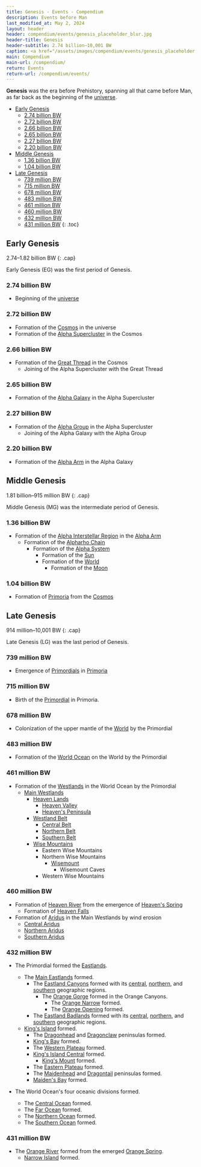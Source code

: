 ```yaml
---
title: Genesis - Events - Compendium
description: Events before Man
last_modified_at: May 2, 2024
layout: header
header: compendium/events/genesis_placeholder_blur.jpg
header-title: Genesis
header-subtitle: 2.74 billion–10,001 BW
caption: <a href="/assets/images/compendium/events/genesis_placeholder.jpg" target="_blank">AI placeholder artwork</a> generated above using <a href="https://creator.nightcafe.studio/creation/p8Ur1u71VRDNyCDxJslE" target="_blank">Juggernaut XL 8.0</a> — <a href="https://creativecommons.org/publicdomain/zero/1.0/" target="_blank">CC0 1.0</a>
main: Compendium
main-url: /compendium/
return: Events
return-url: /compendium/events/
---
```


**Genesis** was the era before Prehistory, spanning all that came before Man, as far back as the beginning of the [universe](/compendium/locations/universe/).

- [Early Genesis](#early-genesis)
  - [2.74 billion BW](#274-billion-bw)
  - [2.72 billion BW](#272-billion-bw)
  - [2.66 billion BW](#266-billion-bw)
  - [2.65 billion BW](#265-billion-bw)
  - [2.27 billion BW](#227-billion-bw)
  - [2.20 billion BW](#220-billion-bw)
- [Middle Genesis](#middle-genesis)
  - [1.36 billion BW](#136-billion-bw)
  - [1.04 billion BW](#104-billion-bw)
- [Late Genesis](#late-genesis)
  - [739 million BW](#739-million-bw)
  - [715 million BW](#715-million-bw)
  - [678 million BW](#678-million-bw)
  - [483 million BW](#483-million-bw)
  - [461 million BW](#461-million-bw)
  - [460 million BW](#460-million-bw)
  - [432 million BW](#432-million-bw)
  - [431 million BW](#431-million-bw)
{: .toc}

## Early Genesis
2.74–1.82 billion BW
{: .cap}

Early Genesis (EG) was the first period of Genesis.

### 2.74 billion BW

- Beginning of the [universe](/compendium/locations/universe/)

### 2.72 billion BW

- Formation of the [Cosmos](/compendium/locations/cosmos/) in the universe
- Formation of the [Alpha Supercluster](/compendium/locations/alpha-supercluster/) in the Cosmos

### 2.66 billion BW

- Formation of the [Great Thread](/compendium/locations/great-thread/) in the Cosmos
  - Joining of the Alpha Supercluster with the Great Thread

### 2.65 billion BW

- Formation of the [Alpha Galaxy](/compendium/locations/alpha-galaxy/) in the Alpha Supercluster

### 2.27 billion BW

- Formation of the [Alpha Group](/compendium/locations/alpha-group/) in the Alpha Supercluster
  - Joining of the Alpha Galaxy with the Alpha Group

### 2.20 billion BW

- Formation of the [Alpha Arm](/compendium/locations/alpha-arm/) in the Alpha Galaxy

## Middle Genesis
1.81 billion–915 million BW
{: .cap}

Middle Genesis (MG) was the intermediate period of Genesis.

### 1.36 billion BW

- Formation of the [Alpha Interstellar Region](/compendium/locations/alpha-interstellar-region/) in the [Alpha Arm](/compendium/locations/alpha-arm/)
  - Formation of the [Alpharho Chain](/compendium/locations/alpharho-chain/)
    - Formation of the [Alpha System](/compendium/locations/alpha-system/)
      - Formation of the [Sun](/compendium/locations/sun/)
      - Formation of the [World](/compendium/locations/world/)
        - Formation of the [Moon](/compendium/locations/moon/)

### 1.04 billion BW

- Formation of [Primoria](/compendium/locations/primoria/) from the [Cosmos](/compendium/locations/cosmos/)

## Late Genesis
914 million–10,001 BW
{: .cap}

Late Genesis (LG) was the last period of Genesis.

### 739 million BW

- Emergence of [Primordials](/compendium/life/primordials/) in [Primoria](/compendium/locations/primoria/)

### 715 million BW

- Birth of the [Primordial](/compendium/creatures/primordial/) in Primoria.

### 678 million BW

- Colonization of the upper mantle of the [World](/compendium/locations/world/) by the Primordial

### 483 million BW

- Formation of the [World Ocean](/compendium/locations/world-ocean/) on the World by the Primordial

### 461 million BW

- Formation of the [Westlands](/compendium/locations/westlands/) in the World Ocean by the Primordial
  - [Main Westlands](/compendium/locations/main-westlands/)
    - [Heaven Lands](/compendium/locations/heaven-lands/)
      - [Heaven Valley](/compendium/locations/heaven-valley/)
      - [Heaven's Peninsula](/compendium/locations/heavens-peninsula/)
    - [Westland Belt](/compendium/locations/westland-belt/)
      - [Central Belt](/compendium/locations/central-belt/)
      - [Northern Belt](/compendium/locations/northern-belt/)
      - [Southern Belt](/compendium/locations/southern-belt/)
    - [Wise Mountains](/compendium/locations/wise-mountains/)
      - Eastern Wise Mountains
      - Northern Wise Mountains
        - [Wisemount](/compendium/locations/wisemount/)
          - Wisemount Caves
      - Western Wise Mountains

### 460 million BW

- Formation of [Heaven River](/compendium/locations/heaven-river/) from the emergence of [Heaven's Spring](/compendium/locations/heavens-spring/)
  - Formation of [Heaven Falls](/compendium/locations/heaven-falls/)
- Formation of [Aridus](/compendium/locations/aridus/) in the Main Westlands by wind erosion
  - [Central Aridus](/compendium/locations/central-aridus/)
  - [Northern Aridus](/compendium/locations/northern-aridus/)
  - [Southern Aridus](/compendium/locations/southern-aridus/)

### 432 million BW

- The Primordial formed the [Eastlands](/compendium/locations/eastlands/).
  - The [Main Eastlands](/compendium/locations/main-eastlands/) formed.
    - The [Eastland Canyons](/compendium/locations/eastland-canyons/) formed with its [central](/compendium/locations/orange-canyons/), [northern](/compendium/locations/white-canyons/), and [southern](/compendium/locations/brown-canyons/) geographic regions.
      - The [Orange Gorge](/compendium/locations/orange-gorge/) formed in the Orange Canyons.
        - The [Orange Narrow](/compendium/locations/orange-narrow/) formed.
        - The [Orange Opening](/compendium/locations/orange-opening/) formed.
    - The [Eastland Badlands](/compendium/locations/eastland-badlands/) formed with its [central](/compendium/locations/central-badlands/), [northern](/compendium/locations/northern-badlands/), and [southern](/compendium/locations/southern-badlands/) geographic regions.
  - [King's Island](/compendium/locations/kings-island/) formed.
    - The [Dragonhead](/compendium/locations/dragonhead/) and [Dragonclaw](/compendium/locations/dragonclaw/) peninsulas formed.
    - [King's Bay](/compendium/locations/kings-bay/) formed.
    - The [Western Plateau](/compendium/locations/western-plateau/) formed.
    - [King's Island Central](/compendium/locations/kings-island-central/) formed.
      - [King's Mount](/compendium/locations/kings-mount/) formed.
    - The [Eastern Plateau](/compendium/locations/eastern-plateau/) formed.
    - The [Maidenhead](/compendium/locations/maidenhead/) and [Dragontail](/compendium/locations/dragontail/) peninsulas formed.
    - [Maiden's Bay](/compendium/locations/maidens-bay/) formed.

- The World Ocean's four oceanic divisions formed.
  - The [Central Ocean](/compendium/locations/central-ocean/) formed.
  - The [Far Ocean](/compendium/locations/far-ocean/) formed.
  - The [Northern Ocean](/compendium/locations/northern-ocean/) formed.
  - The [Southern Ocean](/compendium/locations/southern-ocean/) formed.

### 431 million BW

- The [Orange River](/compendium/locations/orange-river/) formed from the emerged [Orange Spring](/compendium/locations/orange-spring/).
  - [Narrow Island](/compendium/locations/narrow-island/) formed.